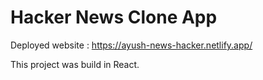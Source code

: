 # Hacker News Clone App

Deployed website : https://ayush-news-hacker.netlify.app/

This project was build in React.

